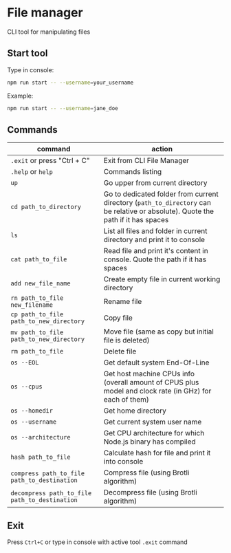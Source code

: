 # File manager

CLI tool for manipulating files

## Start tool

Type in console:

```bash
npm run start -- --username=your_username
```

Example:

```bash
npm run start -- --username=jane_doe
```

## Commands

| command                                       | action                                                                                                                           |
| --------------------------------------------- | -------------------------------------------------------------------------------------------------------------------------------- |
| `.exit` or press "Ctrl + C"                   | Exit from CLI File Manager                                                                                                       |
| `.help` or `help`                             | Commands listing                                                                                                                 |
| `up`                                          | Go upper from current directory                                                                                                  |
| `cd path_to_directory`                        | Go to dedicated folder from current directory (`path_to_directory` can be relative or absolute). Quote the path if it has spaces |
| `ls`                                          | List all files and folder in current directory and print it to console                                                           |
| `cat path_to_file`                            | Read file and print it's content in console. Quote the path if it has spaces                                                     |
| `add new_file_name`                           | Create empty file in current working directory                                                                                   |
| `rn path_to_file new_filename`                | Rename file                                                                                                                      |
| `cp path_to_file path_to_new_directory`       | Copy file                                                                                                                        |
| `mv path_to_file path_to_new_directory`       | Move file (same as copy but initial file is deleted)                                                                             |
| `rm path_to_file`                             | Delete file                                                                                                                      |
| `os --EOL`                                    | Get default system End-Of-Line                                                                                                   |
| `os --cpus`                                   | Get host machine CPUs info (overall amount of CPUS plus model and clock rate (in GHz) for each of them)                          |
| `os --homedir`                                | Get home directory                                                                                                               |
| `os --username`                               | Get current system user name                                                                                                     |
| `os --architecture`                           | Get CPU architecture for which Node.js binary has compiled                                                                       |
| `hash path_to_file`                           | Calculate hash for file and print it into console                                                                                |
| `compress path_to_file path_to_destination`   | Compress file (using Brotli algorithm)                                                                                           |
| `decompress path_to_file path_to_destination` | Decompress file (using Brotli algorithm)                                                                                         |

## Exit

Press `Ctrl+C` or type in console with active tool `.exit` command
